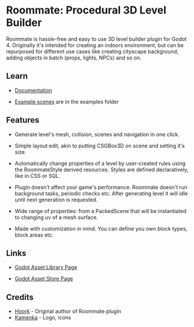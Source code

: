 # Roommate: Procedural 3D Level Builder

Roommate is hassle-free and easy to use 3D level builder plugin for Godot 4. Originally it's intended for creating an indoors environment, but can be repurposed for different use cases like creating cityscape background, adding objects in batch (props, lights, NPCs) and so on.

## Learn

- [Documentation](https://hoork.github.io/roommate)

- [Example scenes](https://github.com/hoork/roommate/tree/master/examples) are in the examples folder

## Features

- Generate level's mesh, collision, scenes and navigation in one click.

- Simple layout edit, akin to putting CSGBox3D on scene and setting it's size.

- Automatically change properties of a level by user-created rules using the RoommateStyle derived resources. Styles are defined declaratively, like in CSS or SQL.

- Plugin doesn't affect your game's performance. Roommate doesn't run background tasks, periodic checks etc. After generating level it will idle until next generation is requested.

- Wide range of properties: from a PackedScene that will be instantiated to changing uv of a mesh surface.

- Made with customization in mind. You can define you own block types, block areas etc.

## Links

- [Godot Asset Library Page](https://godotengine.org/asset-library/asset/4131)

- [Godot Asset Store Page](https://store-beta.godotengine.org/asset/hoork/roommate/)

## Credits

- [Hoork](https://github.com/Hoork) - Original author of Roommate plugin
- [Kamenka](https://vk.com/club174676862) - Logo, icons
